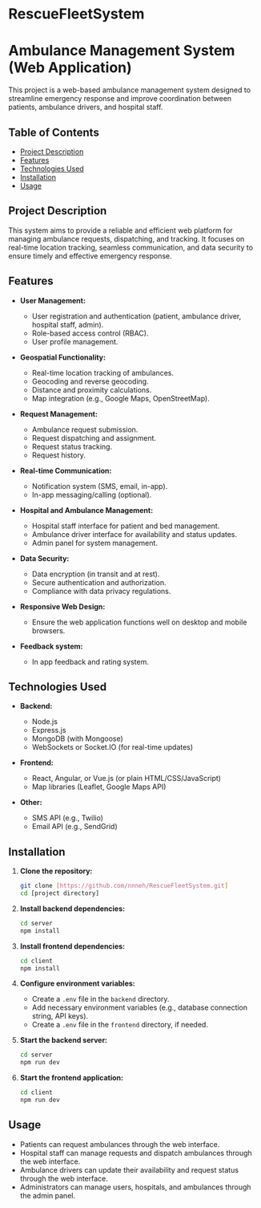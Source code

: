 # RescueFleetSystem

# Ambulance Management System (Web Application)

This project is a web-based ambulance management system designed to streamline emergency response and improve coordination between patients, ambulance drivers, and hospital staff.

## Table of Contents

* [Project Description](#project-description)
* [Features](#features)
* [Technologies Used](#technologies-used)
* [Installation](#installation)
* [Usage](#usage)


## Project Description

This system aims to provide a reliable and efficient web platform for managing ambulance requests, dispatching, and tracking. It focuses on real-time location tracking, seamless communication, and data security to ensure timely and effective emergency response.

## Features

* **User Management:**
    * User registration and authentication (patient, ambulance driver, hospital staff, admin).
    * Role-based access control (RBAC).
    * User profile management.

* **Geospatial Functionality:**
    * Real-time location tracking of ambulances.
    * Geocoding and reverse geocoding.
    * Distance and proximity calculations.
    * Map integration (e.g., Google Maps, OpenStreetMap).

* **Request Management:**
    * Ambulance request submission.
    * Request dispatching and assignment.
    * Request status tracking.
    * Request history.

* **Real-time Communication:**
    * Notification system (SMS, email, in-app).
    * In-app messaging/calling (optional).

* **Hospital and Ambulance Management:**
    * Hospital staff interface for patient and bed management.
    * Ambulance driver interface for availability and status updates.
    * Admin panel for system management.

* **Data Security:**
    * Data encryption (in transit and at rest).
    * Secure authentication and authorization.
    * Compliance with data privacy regulations.

* **Responsive Web Design:**
    * Ensure the web application functions well on desktop and mobile browsers.

* **Feedback system:**
    * In app feedback and rating system.

## Technologies Used

* **Backend:**
    * Node.js
    * Express.js
    * MongoDB (with Mongoose)
    * WebSockets or Socket.IO (for real-time updates)

* **Frontend:**
    * React, Angular, or Vue.js (or plain HTML/CSS/JavaScript)
    * Map libraries (Leaflet, Google Maps API)
    
* **Other:**
    * SMS API (e.g., Twilio)
    * Email API (e.g., SendGrid)

## Installation

1.  **Clone the repository:**

    ```bash
    git clone [https://github.com/nnneh/RescueFleetSystem.git]
    cd [project directory]
    ```

2.  **Install backend dependencies:**

    ```bash
    cd server
    npm install
    ```

3.  **Install frontend dependencies:**
    
    ```bash
    cd client
    npm install
    ```

4.  **Configure environment variables:**
    * Create a `.env` file in the `backend` directory.
    * Add necessary environment variables (e.g., database connection string, API keys).
    * Create a `.env` file in the `frontend` directory, if needed.

5.  **Start the backend server:**

    ```bash
    cd server
    npm run dev
    ```

6.  **Start the frontend application:**

    ```bash
    cd client
    npm run dev
    ```

## Usage

* Patients can request ambulances through the web interface.
* Hospital staff can manage requests and dispatch ambulances through the web interface.
* Ambulance drivers can update their availability and request status through the web interface.
* Administrators can manage users, hospitals, and ambulances through the admin panel.

